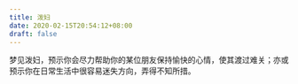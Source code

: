 ```yaml
---
title: 泼妇
date: 2020-02-15T20:54:12+08:00
draft: false
---
```


梦见泼妇，预示你会尽力帮助你的某位朋友保持愉快的心情，使其渡过难关；亦或预示你在日常生活中很容易迷失方向，弄得不知所措。<br>
